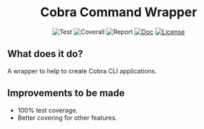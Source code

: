 <h1 align="center">
Cobra Command Wrapper
</h1>

<p align="center">
    <img src="https://img.shields.io/github/workflow/status/omegion/cobra-commander/Test" alt="Test"></a>
    <img src="https://coveralls.io/repos/github/omegion/cobra-commander/badge.svg?branch=master" alt="Coverall"></a>
    <img src="https://goreportcard.com/badge/github.com/omegion/cobra-commander" alt="Report"></a>
    <a href="http://pkg.go.dev/github.com/omegion/cobra-commander"><img src="https://img.shields.io/badge/pkg.go.dev-doc-blue" alt="Doc"></a>
    <a href="https://github.com/omegion/cobra-commander/blob/master/LICENSE"><img src="https://img.shields.io/github/license/omegion/cobra-commander" alt="License"></a>
</p>

## What does it do?

A wrapper to help to create Cobra CLI applications.

## Improvements to be made

* 100% test coverage.
* Better covering for other features.

